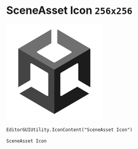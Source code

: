 # SceneAsset Icon `256x256`
<img src="/img/SceneAsset%20Icon.png" width=256 height=256>

``` CSharp
EditorGUIUtility.IconContent("SceneAsset Icon")
```
```
SceneAsset Icon
```
